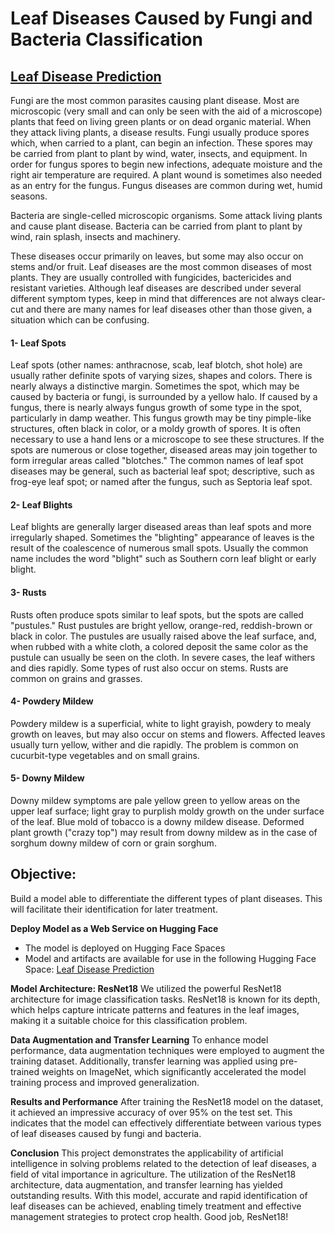 # Leaf Diseases Caused by Fungi and Bacteria Classification

## [Leaf Disease Prediction](https://huggingface.co/spaces/martinnnuez/LeafDisease)

Fungi are the most common parasites causing plant disease. Most are microscopic (very small and can only be seen with the aid of a microscope) plants that feed on living green plants or on dead organic material. When they attack living plants, a disease results. Fungi usually produce spores which, when carried to a plant, can begin an infection. These spores may be carried from plant to plant by wind, water, insects, and equipment. In order for fungus spores to begin new infections, adequate moisture and the right air temperature are required. A plant wound is sometimes also needed as an entry for the fungus. Fungus diseases are common during wet, humid seasons.

Bacteria are single-celled microscopic organisms. Some attack living plants and cause plant disease. Bacteria can be carried from plant to plant by wind, rain splash, insects and machinery.

These diseases occur primarily on leaves, but some may also occur on stems and/or fruit. Leaf diseases are the most common diseases of most plants. They are usually controlled with fungicides, bactericides and resistant varieties. Although leaf diseases are described under several different symptom types, keep in mind that differences are not always clear-cut and there are many names for leaf diseases other than those given, a situation which can be confusing.

#### 1- Leaf Spots
Leaf spots (other names: anthracnose, scab, leaf blotch, shot hole) are usually rather definite spots of varying sizes, shapes and colors. There is nearly always a distinctive margin. Sometimes the spot, which may be caused by bacteria or fungi, is surrounded by a yellow halo. If caused by a fungus, there is nearly always fungus growth of some type in the spot, particularly in damp weather. This fungus growth may be tiny pimple-like structures, often black in color, or a moldy growth of spores. It is often necessary to use a hand lens or a microscope to see these structures. If the spots are numerous or close together, diseased areas may join together to form irregular areas called "blotches." The common names of leaf spot diseases may be general, such as bacterial leaf spot; descriptive, such as frog-eye leaf spot; or named after the fungus, such as Septoria leaf spot.

#### 2- Leaf Blights
Leaf blights are generally larger diseased areas than leaf spots and more irregularly shaped. Sometimes the "blighting" appearance of leaves is the result of the coalescence of numerous small spots. Usually the common name includes the word "blight" such as Southern corn leaf blight or early blight.

#### 3- Rusts
Rusts often produce spots similar to leaf spots, but the spots are called "pustules." Rust pustules are bright yellow, orange-red, reddish-brown or black in color. The pustules are usually raised above the leaf surface, and, when rubbed with a white cloth, a colored deposit the same color as the pustule can usually be seen on the cloth. In severe cases, the leaf withers and dies rapidly. Some types of rust also occur on stems. Rusts are common on grains and grasses.

#### 4- Powdery Mildew
Powdery mildew is a superficial, white to light grayish, powdery to mealy growth on leaves, but may also occur on stems and flowers. Affected leaves usually turn yellow, wither and die rapidly. The problem is common on cucurbit-type vegetables and on small grains.

#### 5- Downy Mildew
Downy mildew symptoms are pale yellow green to yellow areas on the upper leaf surface; light gray to purplish moldy growth on the under surface of the leaf. Blue mold of tobacco is a downy mildew disease. Deformed plant growth ("crazy top") may result from downy mildew as in the case of sorghum downy mildew of corn or grain sorghum.

## Objective:
Build a model able to differentiate the different types of plant diseases. This will facilitate their identification for later treatment.

**Deploy Model as a Web Service on Hugging Face** 
* The model is deployed on Hugging Face Spaces
* Model and artifacts are available for use in the following Hugging Face Space: [Leaf Disease Prediction](https://huggingface.co/spaces/martinnnuez/LeafDisease)

**Model Architecture: ResNet18**
We utilized the powerful ResNet18 architecture for image classification tasks. ResNet18 is known for its depth, which helps capture intricate patterns and features in the leaf images, making it a suitable choice for this classification problem.

**Data Augmentation and Transfer Learning**
To enhance model performance, data augmentation techniques were employed to augment the training dataset. Additionally, transfer learning was applied using pre-trained weights on ImageNet, which significantly accelerated the model training process and improved generalization.

**Results and Performance**
After training the ResNet18 model on the dataset, it achieved an impressive accuracy of over 95% on the test set. This indicates that the model can effectively differentiate between various types of leaf diseases caused by fungi and bacteria.

**Conclusion**
This project demonstrates the applicability of artificial intelligence in solving problems related to the detection of leaf diseases, a field of vital importance in agriculture. The utilization of the ResNet18 architecture, data augmentation, and transfer learning has yielded outstanding results. With this model, accurate and rapid identification of leaf diseases can be achieved, enabling timely treatment and effective management strategies to protect crop health. Good job, ResNet18!
